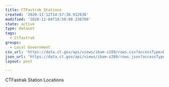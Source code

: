```yaml
---
title: CTFastrak Stations
created: '2020-11-12T14:57:30.912636'
modified: '2020-12-04T18:58:08.236709'
state: active
type: dataset
tags:
  - Ctfastrak
groups:
  - Local Government
csv_url: 'https://data.ct.gov/api/views/ibam-z289/rows.csv?accessType=DOWNLOAD'
json_url: 'https://data.ct.gov/api/views/ibam-z289/rows.json?accessType=DOWNLOAD'
layout: post

---
```

CTFastrak Station Locations
